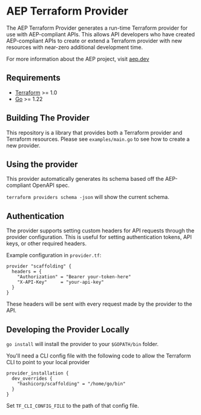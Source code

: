 # AEP Terraform Provider

The AEP Terraform Provider generates a run-time Terraform provider for use with AEP-compliant APIs. This allows API developers who have created AEP-compliant APIs to create or extend a Terraform provider with new resources with near-zero additional development time.

For more information about the AEP project, visit [aep.dev](https://aep.dev)

## Requirements

- [Terraform](https://developer.hashicorp.com/terraform/downloads) >= 1.0
- [Go](https://golang.org/doc/install) >= 1.22

## Building The Provider

This repository is a library that provides both a Terraform provider and Terraform resources. Please see `examples/main.go` to see how to create a new provider.

## Using the provider

This provider automatically generates its schema based off the AEP-compliant OpenAPI spec.

`terraform providers schema -json` will show the current schema.

## Authentication

The provider supports setting custom headers for API requests through the provider configuration. This is useful for setting authentication tokens, API keys, or other required headers.

Example configuration in `provider.tf`:

```hcl
provider "scaffolding" {
  headers = {
    "Authorization" = "Bearer your-token-here"
    "X-API-Key"     = "your-api-key"
  }
}
```

These headers will be sent with every request made by the provider to the API.


## Developing the Provider Locally

`go install` will install the provider to your `$GOPATH/bin` folder.

You'll need a CLI config file with the following code to allow the Terraform CLI to point to your local provider

```
provider_installation {
  dev_overrides {
    "hashicorp/scaffolding" = "/home/go/bin"
  }
}
```

Set `TF_CLI_CONFIG_FILE` to the path of that config file.
